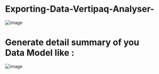# Exporting-Data-Vertipaq-Analyser-
![image](https://github.com/Arpit-Khatod/Exporting-Data-Vertipaq-Analyser-/assets/138649756/878767b1-ab87-438f-9f7d-9bd75ed24f4e)

# Generate detail summary of you Data Model like :
![image](https://github.com/Arpit-Khatod/Exporting-Data-Vertipaq-Analyser-/assets/138649756/31fb5f5a-1443-4657-bbb7-73626ead822f)
